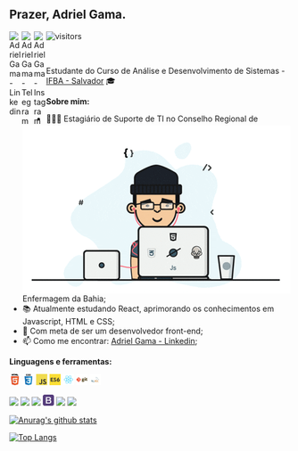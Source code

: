 ## Prazer, Adriel Gama.


<a href="https://www.linkedin.com/in/adrielgama/">
  <img align="left" alt="Adriel Gama - Linkedin" width="22px" src="https://cdn.jsdelivr.net/npm/simple-icons@v3/icons/linkedin.svg" />
</a>
<a href="https://t.me/adrielgama">
  <img align="left" alt="Adriel Gama - Telegram" width="22px" src="https://cdn.jsdelivr.net/npm/simple-icons@v3/icons/telegram.svg" />
</a>
<a href="https://www.instagram.com/adrielgama/">
  <img align="left" alt="Adriel Gama - Instagram" width="22px" src="https://cdn.jsdelivr.net/npm/simple-icons@v3/icons/instagram.svg" />
</a>

![visitors](https://visitor-badge.glitch.me/badge?page_id=adrielgama.adrielgama)

<br />

 Estudante do Curso de Análise e Desenvolvimento de Sistemas - [IFBA - Salvador](https://portal.ifba.edu.br/salvador) 🎓


<img align="right" alt="GIF" src="https://github.com/adrielgama/adrielgama/blob/main/code.gif?raw=true" width="480" height="302" />

**Sobre mim:**

- 👩🏼‍💻 Estagiário de Suporte de TI no Conselho Regional de Enfermagem da Bahia;
- 📚 Atualmente estudando React, aprimorando os conhecimentos em Javascript, HTML e CSS; 
- 🚀 Com meta de ser um desenvolvedor front-end;
- 📫 Como me encontrar: [Adriel Gama - Linkedin](https://www.linkedin.com/in/adrielgama/);

**Linguagens e ferramentas:**

<code><img height="20" src="https://raw.githubusercontent.com/github/explore/80688e429a7d4ef2fca1e82350fe8e3517d3494d/topics/html/html.png"></code>
<code><img height="20" src="https://raw.githubusercontent.com/github/explore/5c058a388828bb5fde0bcafd4bc867b5bb3f26f3/topics/css/css.png"></code>
<code><img height="20" src="https://raw.githubusercontent.com/github/explore/80688e429a7d4ef2fca1e82350fe8e3517d3494d/topics/javascript/javascript.png"></code>
<code><img height="20" src="https://raw.githubusercontent.com/github/explore/80688e429a7d4ef2fca1e82350fe8e3517d3494d/topics/es6/es6.png"></code>
<code><img height="20" src="https://raw.githubusercontent.com/github/explore/80688e429a7d4ef2fca1e82350fe8e3517d3494d/topics/react/react.png"></code>
<code><img height="20" src="https://raw.githubusercontent.com/github/explore/80688e429a7d4ef2fca1e82350fe8e3517d3494d/topics/git/git.png"></code>
<code><img height="20" src="https://raw.githubusercontent.com/github/explore/80688e429a7d4ef2fca1e82350fe8e3517d3494d/topics/mysql/mysql.png"></code>

<code><img height="20" src="https://www.flaticon.com/svg/static/icons/svg/136/136529.svg"></code>
<code><img height="20" src="https://www.flaticon.com/svg/static/icons/svg/226/226772.svg"></code>
<code><img height="20" src="https://www.flaticon.com/svg/static/icons/svg/888/888867.svg"></code>
<code><img height="20" src="https://raw.githubusercontent.com/github/explore/80688e429a7d4ef2fca1e82350fe8e3517d3494d/topics/bootstrap/bootstrap.png"></code>
<code><img height="20" src="https://img.icons8.com/windows/344/cpanel.png"></code>
<code><img height="20" src="https://img.icons8.com/windows/344/figma.png"></code>


[![Anurag's github stats](https://github-readme-stats.vercel.app/api?username=adrielgama&hide=contribs,issues&count_private=true&count_private=true&theme=tokyonight)](https://github.com/anuraghazra/github-readme-stats)

[![Top Langs](https://github-readme-stats.vercel.app/api/top-langs/?username=adrielgama&layout=compact&theme=tokyonight)](https://github.com/anuraghazra/github-readme-stats)


<!-- Olá, sou [Adriel Gama](https://adrielgama.github.io/), desenvolvedor Front-end em formação 🚀. -->
